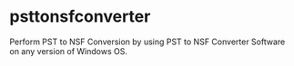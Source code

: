 # psttonsfconverter
Perform PST to NSF Conversion by using PST to NSF Converter Software on any version of Windows OS.
